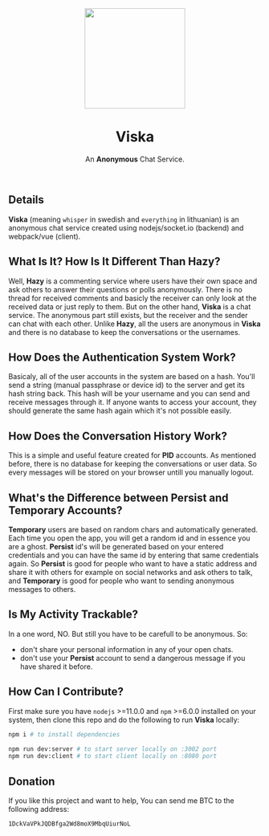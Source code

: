 <div align="center">
  <img src="https://raw.githubusercontent.com/nainemom/viska/dev/static/logo.png" height="200"/>
  <h1><b> Viska </b></h1>
  <p>An <b>Anonymous</b> Chat Service.</p>
  <br>
</div>

## Details

**Viska** (meaning `whisper` in swedish and `everything` in lithuanian) is an anonymous chat service created using nodejs/socket.io (backend) and webpack/vue (client).

## What Is It? How Is It Different Than Hazy?
Well, **Hazy** is a commenting service where users have their own space and ask others to answer their questions or polls anonymously. There is no thread for received comments and basicly the receiver can only look at the received data or just reply to them. But on the other hand, **Viska** is a chat service. The anonymous part still exists, but the receiver and the sender can chat with each other. Unlike **Hazy**, all the users are anonymous in **Viska** and there is no database to keep the conversations or the usernames.

## How Does the Authentication System Work?
Basicaly, all of the user accounts in the system are based on a hash. You'll send a string (manual passphrase or device id) to the server and get its hash string back. This hash will be your username and you can send and receive messages through it. If anyone wants to access your account, they should generate the same hash again which it's not possible easily.

## How Does the Conversation History Work?
This is a simple and useful feature created for **PID** accounts. As mentioned before, there is no database for keeping the conversations or user data. So every messages will be stored on your browser untill you manually logout.

## What's the Difference between Persist and Temporary Accounts?
**Temporary** users are based on random chars and automatically generated. Each time you open the app, you will get a random id and in essence you are a ghost. **Persist** id's will be generated based on your entered credentials and you can have the same id by entering that same credentials again. So **Persist** is good for people who want to have a static address and share it with others for example on social networks and ask others to talk, and **Temporary** is good for people who want to sending anonymous messages to others.

## Is My Activity Trackable?
In a one word, NO. But still you have to be carefull to be anonymous. So:
- don't share your personal information in any of your open chats.
- don't use your **Persist** account to send a dangerous message if you have shared it before.

## How Can I Contribute?
First make sure you have `nodejs` >=11.0.0 and `npm` >=6.0.0 installed on your system, then clone this repo and do the following to run **Viska** locally:

```bash
npm i # to install dependencies

npm run dev:server # to start server locally on :3002 port
npm run dev:client # to start client locally on :8080 port
```

## Donation
If you like this project and want to help, You can send me BTC to the following address:
```
1DckVaVPkJQDBfga2Wd8moX9MbqUiurNoL
```